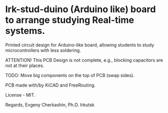 # Irk-stud-duino (Arduino like) board to arrange studying Real-time systems.

Printed circuit design for Arduino-like board, allowing students to study microcontrollers with less soldering.

ATTENTION! This PCB Design is not complete, e.g., blocking capacitors are not at their places.

TODO: Move big components on the top of PCB (swap sides).

PCB made with/by KiCAD and FreeRouting.

License - MIT.

Regards,
Evgeny Cherkashin, Ph.D. 
Irkutsk 
